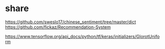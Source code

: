 # share
https://github.com/sweslo17/chinese_sentiment/tree/master/dict
https://github.com/fickaz/Recommendation-System

https://www.tensorflow.org/api_docs/python/tf/keras/initializers/GlorotUniform
